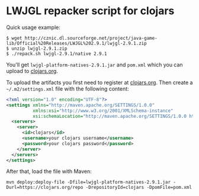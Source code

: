 # LWJGL repacker script for clojars

Quick usage example:

    $ wget http://cznic.dl.sourceforge.net/project/java-game-lib/Official%20Releases/LWJGL%202.9.1/lwjgl-2.9.1.zip
    $ unzip lwjgl-2.9.1.zip
    $ ./repack.sh lwjgl-2.9.1/native 2.9.1

You'll get `lwjgl-platform-natives-2.9.1.jar` and `pom.xml` which you can
upload to [clojars.org](http://clojars.org/).

To upload the artifacts you first need to register at [clojars.org](http://clojars.org/). Then create a `~/.m2/settings.xml` file with the following content:

```xml
<?xml version="1.0" encoding="UTF-8"?>
<settings xmlns="http://maven.apache.org/SETTINGS/1.0.0" 
          xmlns:xsi="http://www.w3.org/2001/XMLSchema-instance" 
          xsi:schemaLocation="http://maven.apache.org/SETTINGS/1.0.0 http://maven.apache.org/xsd/settings-1.0.0.xsd">
  <servers>
	<server>
      <id>clojars</id>
      <username>your clojars username</username>
      <password>your clojars password</password>
    </server>
  </servers>
</settings>
```

After that, load the file with Maven:

    mvn deploy:deploy-file -Dfile=lwjgl-platform-natives-2.9.1.jar -Durl=https://clojars.org/repo -DrepositoryId=clojars -DpomFile=pom.xml
